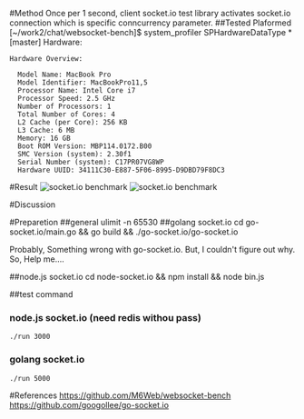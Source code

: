 #Method
Once per 1 second, client socket.io  test library activates socket.io connection which is specific conncurrency parameter. 
##Tested Plaformed
[~/work2/chat/websocket-bench]$ system_profiler SPHardwareDataType                                                                                                     *[master]
Hardware:

    Hardware Overview:

      Model Name: MacBook Pro
      Model Identifier: MacBookPro11,5
      Processor Name: Intel Core i7
      Processor Speed: 2.5 GHz
      Number of Processors: 1
      Total Number of Cores: 4
      L2 Cache (per Core): 256 KB
      L3 Cache: 6 MB
      Memory: 16 GB
      Boot ROM Version: MBP114.0172.B00
      SMC Version (system): 2.30f1
      Serial Number (system): C17PR07VG8WP
      Hardware UUID: 34111C30-E887-5F06-8995-D9DBD79F8DC3
#Result
![socket.io benchmark](https://github.com/atyenoria/websocket-socket.io-benchmark/blob/master/socket.io.png)
![socket.io benchmark](https://github.com/atyenoria/websocket-socket.io-benchmark/blob/master/golang.png)

#Discussion


#Preparetion
##general
ulimit -n 65530
##golang socket.io
    cd go-socket.io/main.go && go build && ./go-socket.io/go-socket.io
    
Probably, Something wrong with go-socket.io. But, I couldn't figure out why. So, Help me....

##node.js socket.io
    cd node-socket.io && npm install && node bin.js
  
##test command
### node.js socket.io (need redis withou pass)
    ./run 3000
### golang socket.io
    ./run 5000




 

#References
https://github.com/M6Web/websocket-bench
https://github.com/googollee/go-socket.io


